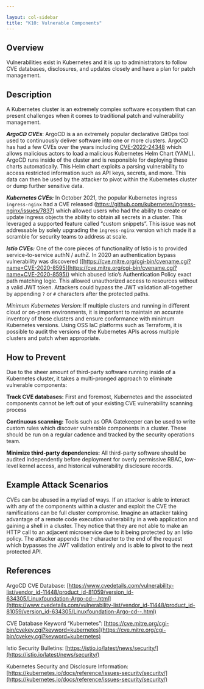 ```yaml
---

layout: col-sidebar
title: "K10: Vulnerable Components"
---
```


## Overview
Vulnerabilities exist in Kubernetes and it is up to administrators to follow CVE databases, disclosures, and updates closely and have a plan for patch management. 

 
## Description

A Kubernetes cluster is an extremely complex software ecosystem that can present challenges when it comes to traditional patch and vulnerability management. 

***ArgoCD CVEs***: ArgoCD is a an extremely popular declarative GitOps tool used to continuously deliver software into one or more clusters. ArgoCD has had a few CVEs over the years including [CVE-2022-24348](https://cve.mitre.org/cgi-bin/cvename.cgi?name=CVE-2022-24348) which allows malicious actors to load a malicious Kubernetes Helm Chart (YAML). ArgoCD runs inside of the cluster and is responsible for deploying these charts automatically. This Helm chart exploits a parsing vulnerability to access restricted information such as API keys, secrets, and more. This data can then be used by the attacker to pivot within the Kubernetes cluster or dump further sensitive data.

***Kubernetes CVEs:***  In October 2021, the popular Kubernetes ingress `ingress-nginx` had a CVE released (https://github.com/kubernetes/ingress-nginx/issues/7837) which allowed users who had the ability to create or update ingress objects the ability to obtain all secrets in a cluster. This leveraged a supported feature called “custom snippets”. This issue was not addressable by solely upgrading the `ingress-nginx` version which made it a scramble for security teams to address at scale. 

***Istio CVEs:*** One of the core pieces of functionality of Istio is to provided service-to-service authN / authZ. In 2020 an authentication bypass vulnerability was discovered ([https://cve.mitre.org/cgi-bin/cvename.cgi?name=CVE-2020-8595](https://cve.mitre.org/cgi-bin/cvename.cgi?name=CVE-2020-8595)) which abused Istio’s Authentication Policy exact path matching logic. This allowed unauthorized access to resources without a valid JWT token. Attackers could bypass the JWT validation all-together by appending `?` or `#` characters after the protected paths. 

*Minimum Kubernetes Version*: If multiple clusters and running in different cloud or on-prem environments, it is important to maintain an accurate inventory of those clusters and ensure conformance with minimum Kubernetes versions. Using OSS IaC platforms such as Terraform, it is possible to audit the versions of the Kubernetes APIs across multiple clusters and patch when appropriate. 

## How to Prevent

Due to the sheer amount of third-party software running inside of a Kubernetes cluster, it takes a multi-pronged approach to eliminate vulnerable components:

**Track CVE databases:** First and foremost, Kubernetes and the associated components cannot be left out of your existing CVE vulnerability scanning process

**Continuous scanning:** Tools such as OPA Gatekeeper can be used to write custom rules which discover vulnerable  components in a cluster. These should be run on a regular cadence and tracked by the security operations team. 

**Minimize third-party dependencies:** All third-party software should be audited independently before deployment for overly permissive RBAC, low-level kernel access, and historical vulnerability disclosure records. 

## Example Attack Scenarios

CVEs can be abused in a myriad of ways. If an attacker is able to interact with any of the components within a cluster and exploit the CVE the ramifications can be full cluster compromise. Imagine an attacker taking advantage of a remote code execution vulnerability in a web application and gaining a shell in a cluster. They notice that they are not able to make an HTTP call to an adjacent microservice due to it being protected by an Istio policy. The attacker appends the `?` character to the end of the request which bypasses the JWT validation entirely and is able to pivot to the next protected API. 

## References

ArgoCD CVE Database: [https://www.cvedetails.com/vulnerability-list/vendor_id-11448/product_id-81059/version_id-634305/Linuxfoundation-Argo-cd--.html](https://www.cvedetails.com/vulnerability-list/vendor_id-11448/product_id-81059/version_id-634305/Linuxfoundation-Argo-cd--.html)

CVE Database Keyword “Kubernetes”: [https://cve.mitre.org/cgi-bin/cvekey.cgi?keyword=kubernetes](https://cve.mitre.org/cgi-bin/cvekey.cgi?keyword=kubernetes)

Istio Security Bulletins: [https://istio.io/latest/news/security/](https://istio.io/latest/news/security/)

Kubernetes Security and Disclosure Information: [https://kubernetes.io/docs/reference/issues-security/security/](https://kubernetes.io/docs/reference/issues-security/security/)

